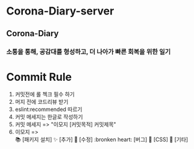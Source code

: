 # Corona-Diary-server

## Corona-Diary

### 소통을 통해, 공감대를 형성하고, 더 나아가 빠른 회복을 위한 일기

# Commit Rule

1. 커밋전에 롤 첵크 필수 하기
2. 머지 전에 코드리뷰 받기
3. eslint:recommended 따르기
4. 커밋 메세지는 한글로 작성하기
5. 커밋 메세지 => "이모지 [커밋목적] 커밋제목"
6. 이모지 =>  
   :books: [패키지 설치]
   :sparkles: [추가]
   :hammer: [수정]
   :bronken heart: [버그]
   :nail_care: [CSS]
   :guitar: [기타]
